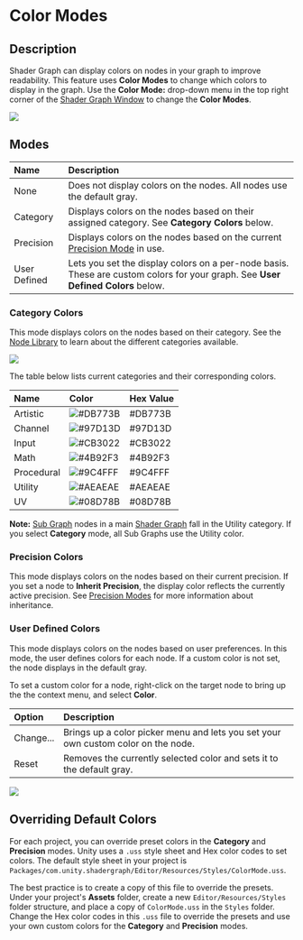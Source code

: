 # Color Modes

## Description

Shader Graph can display colors on nodes in your graph to improve readability. This feature uses **Color Modes** to change which colors to display in the graph. Use the **Color Mode:** drop-down menu in the top right corner of the [Shader Graph Window](Shader-Graph-Window.md) to change the **Color Modes**.

![](images/Shader-Graph-Toolbar.png)

## Modes
| Name | Description |
|:-----|:------------|
| None | Does not display colors on the nodes. All nodes use the default gray. |
| Category | Displays colors on the nodes based on their assigned category. See **Category Colors** below. |
| Precision | Displays colors on the nodes based on the current [Precision Mode](Precision-Modes) in use. |
| User Defined | Lets you set the display colors on a per-node basis. These are custom colors for your graph. See **User Defined Colors** below. |

### Category Colors
This mode displays colors on the nodes based on their category. See the [Node Library](Node-Library.md) to learn about the different categories available.

![](images/Color-Mode-Category.png)

The table below lists current categories and their corresponding colors.

| Name | Color | Hex Value |
|:-----|:------|:----------|
| Artistic | ![#DB773B](https://placehold.it/15/DB773B/000000?text=+) | #DB773B |
| Channel | ![#97D13D](https://placehold.it/15/97D13D/000000?text=+) | #97D13D |
| Input | ![#CB3022](https://placehold.it/15/CB3022/000000?text=+) | #CB3022 |
| Math | ![#4B92F3](https://placehold.it/15/4B92F3/000000?text=+) | #4B92F3 |
| Procedural | ![#9C4FFF](https://placehold.it/15/9C4FFF/000000?text=+) | #9C4FFF |
| Utility | ![#AEAEAE](https://placehold.it/15/AEAEAE/000000?text=+) | #AEAEAE |
| UV | ![#08D78B](https://placehold.it/15/08D78B/000000?text=+) | #08D78B |

**Note:** [Sub Graph](Sub-Graph.md) nodes in a main [Shader Graph](Shader-Graph.md) fall in the Utility category. If you select **Category** mode, all Sub Graphs use the Utility color.

### Precision Colors
This mode displays colors on the nodes based on their current precision. If you set a node to **Inherit Precision**, the display color reflects the currently active precision. See [Precision Modes](Precision-Modes.md) for more information about inheritance.


### User Defined Colors
This mode displays colors on the nodes based on user preferences. In this mode, the user defines colors for each node. If a custom color is not set, the node displays in the default gray.

To set a custom color for a node, right-click on the target node to bring up the the context menu, and select **Color**.

| Option | Description |
|:-------|:------------|
| Change... |Brings up a color picker menu and lets you set your own custom color on the node. |
| Reset  | Removes the currently selected color and sets it to the default gray. |

![](images/Color-Mode-User-Defined.png)

## Overriding Default Colors
For each project, you can override preset colors in the **Category** and **Precision** modes. Unity uses a `.uss` style sheet and Hex color codes to set colors. The default style sheet in your project is  `Packages/com.unity.shadergraph/Editor/Resources/Styles/ColorMode.uss`.

The best practice is to create a copy of this file to override the presets. Under your project's **Assets** folder, create a new `Editor/Resources/Styles` folder structure, and place a copy of `ColorMode.uss` in the `Styles` folder. Change the Hex color codes in this `.uss` file to override the presets and use your own custom colors for the **Category** and **Precision** modes.
